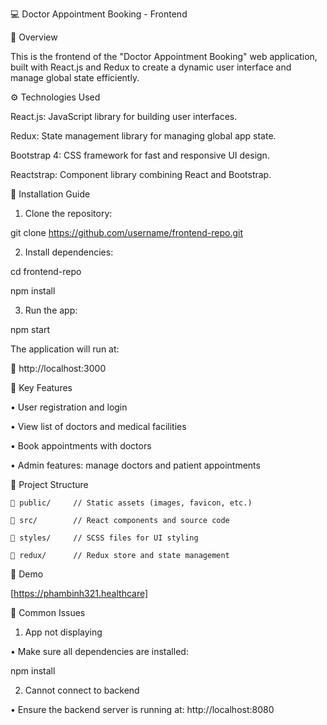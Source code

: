 💻 Doctor Appointment Booking - Frontend

📌 Overview

This is the frontend of the "Doctor Appointment Booking" web application, built with React.js and Redux to create a dynamic user interface and manage global state efficiently.

⚙️ Technologies Used

React.js: JavaScript library for building user interfaces.

Redux: State management library for managing global app state.

Bootstrap 4: CSS framework for fast and responsive UI design.

Reactstrap: Component library combining React and Bootstrap.

🚀 Installation Guide
1. Clone the repository:

git clone https://github.com/username/frontend-repo.git

2. Install dependencies:

cd frontend-repo

npm install

3. Run the app:

npm start

The application will run at:

📍 http://localhost:3000

🌟 Key Features

• User registration and login

• View list of doctors and medical facilities

• Book appointments with doctors

• Admin features: manage doctors and patient appointments

📁 Project Structure

    📂 public/     // Static assets (images, favicon, etc.)

    📂 src/        // React components and source code

    📂 styles/     // SCSS files for UI styling

    📂 redux/      // Redux store and state management

🎥 Demo

[https://phambinh321.healthcare]


🐞 Common Issues

1. App not displaying

• Make sure all dependencies are installed:

npm install

2. Cannot connect to backend

• Ensure the backend server is running at:
http://localhost:8080

